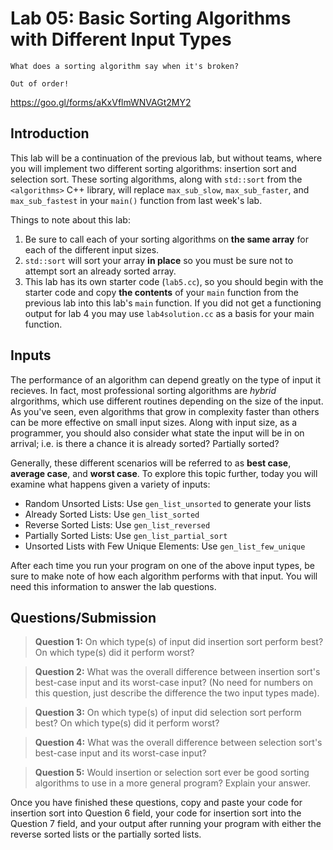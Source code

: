 # Lab 05: Basic Sorting Algorithms with Different Input Types
```
What does a sorting algorithm say when it's broken?

Out of order!
```
https://goo.gl/forms/aKxVflmWNVAGt2MY2
## Introduction

This lab will be a continuation of the previous lab, but without teams, where you will implement two different sorting algorithms: insertion sort and selection sort. These sorting algorithms, along with `std::sort` from the `<algorithms>` C++ library, will replace  `max_sub_slow`, `max_sub_faster`, and `max_sub_fastest` in your `main()` function from last week's lab.

Things to note about this lab:
1. Be sure to call each of your sorting algorithms on **the same array** for each of the different input sizes.
2. `std::sort` will sort your array **in place** so you must be sure not to attempt sort an already sorted array.
3. This lab has its own starter code (`lab5.cc`), so you should begin with the starter code and copy **the contents** of your `main` function from the previous lab into this lab's `main` function. If you did not get a functioning output for lab 4 you may use `lab4solution.cc` as a basis for your main function.

## Inputs

The performance of an algorithm can depend greatly on the type of input it recieves. In fact, most professional sorting algorithms are *hybrid* alrgorithms, which use different routines depending on the size of the input. As you've seen, even algorithms that grow in complexity faster than others can be more effective on small input sizes. Along with input size, as a programmer, you should also consider what state the input will be in on arrival; i.e. is there a chance it is already sorted? Partially sorted?

Generally, these different scenarios will be referred to as **best case**, **average case**, and **worst case**. To explore this topic further, today you will examine what happens given a variety of inputs:

+ Random Unsorted Lists: Use `gen_list_unsorted` to generate your lists
+ Already Sorted Lists: Use `gen_list_sorted`
+ Reverse Sorted Lists: Use `gen_list_reversed`
+ Partially Sorted Lists: Use `gen_list_partial_sort`
+ Unsorted Lists with Few Unique Elements: Use `gen_list_few_unique`

After each time you run your program on one of the above input types, be sure to make note of how each algorithm performs with that input. You will need this information to answer the lab questions.

## Questions/Submission

> **Question 1:** On which type(s) of input did insertion sort perform best? On which type(s) did it perform worst?

> **Question 2:** What was the overall difference between insertion sort's best-case input and its worst-case input? (No need for numbers on this question, just describe the difference the two input types made).

> **Question 3:** On which type(s) of input did selection sort perform best? On which type(s) did it perform worst?

> **Question 4:** What was the overall difference between selection sort's best-case input and its worst-case input?

> **Question 5:** Would insertion or selection sort ever be good sorting algorithms to use in a more general program? Explain your answer.

Once you have finished these questions, copy and paste your code for insertion sort into Question 6 field, your code for insertion sort into the Question 7 field, and your output after running your program with either the reverse sorted lists or the partially sorted lists.
